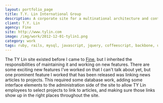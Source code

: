 ```yaml
---
layout: portfolio_page
title: T.Y. Lin International Group
description: A corporate site for a multinational architecture and contracting firm.
client: T.Y. Lin
agency: Fine
site: http://www.tylin.com
image: /img/work/2012-12-01-tylin1.png
category: work
tags: ruby, rails, mysql, javascript, jquery, coffeescript, backbone, underscore, raphael
---
```


The TY Lin site existed before I came to [Fine](http://finedesigngroup.com),
but I inherited the responsibilities of maintaining it and working on new
features. There are some exciting new features I've worked on that I can't
talk about yet, but one prominent feature I worked that has been released was
linking news articles to projects. This required some database work,
adding some interface elements to the administration side of the site to
allow TY Lin employees to select projects to link to articles, and making sure
those links show up in the right places throughout the site.
